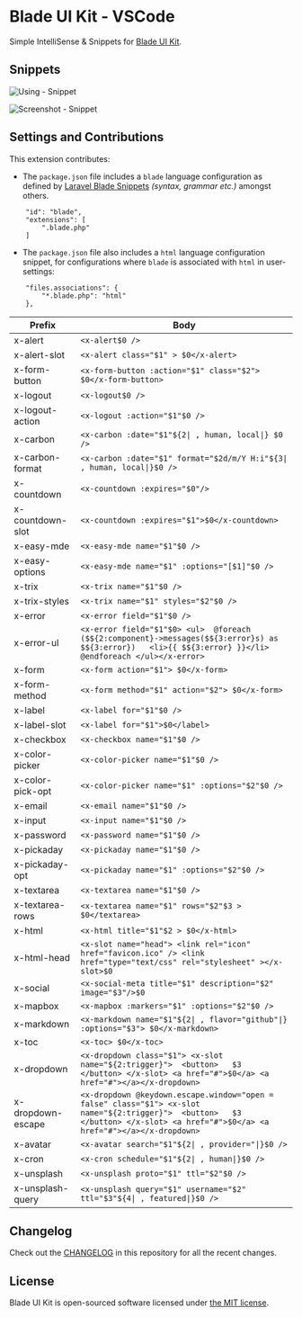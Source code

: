 # Blade UI Kit - VSCode

Simple IntelliSense & Snippets for [Blade UI Kit](https://blade-ui-kit.com).

## Snippets

![Using - Snippet](img/blade-ui-kit.gif)

![Screenshot - Snippet](img/screenshot-snippet.png)

## Settings and Contributions

This extension contributes:
- The `package.json` file includes a `blade` language configuration as defined by [Laravel Blade Snippets](https://marketplace.visualstudio.com/items?itemName=onecentlin.laravel-blade) _(syntax, grammar etc.)_ amongst others.

```
    "id": "blade",
    "extensions": [
        ".blade.php"
    ]
```
- The `package.json` file also includes a `html` language configuration snippet, for configurations where `blade` is associated with `html` in user-settings:
```
    "files.associations": {
        "*.blade.php": "html"
    },

```

| Prefix | Body |
| ------ | ---- |
|x-alert|`` <x-alert$0 /> ``|
|x-alert-slot|`` <x-alert class="$1" > $0</x-alert> ``|
|x-form-button|`` <x-form-button :action="$1" class="$2"> $0</x-form-button> ``|
|x-logout|`` <x-logout$0 /> ``|
|x-logout-action|`` <x-logout :action="$1"$0 /> ``|
|x-carbon|`` <x-carbon :date="$1"${2\| , human, local\|} $0 /> ``|
|x-carbon-format|`` <x-carbon :date="$1" format="$2d/m/Y H:i"${3\| , human, local\|}$0 /> ``|
|x-countdown|`` <x-countdown :expires="$0"/> ``|
|x-countdown-slot|`` <x-countdown :expires="$1">$0</x-countdown> ``|
|x-easy-mde|`` <x-easy-mde name="$1"$0 /> ``|
|x-easy-options|`` <x-easy-mde name="$1" :options="[$1]"$0 /> ``|
|x-trix|`` <x-trix name="$1"$0 /> ``|
|x-trix-styles|`` <x-trix name="$1" styles="$2"$0 /> ``|
|x-error|`` <x-error field="$1"$0 /> ``|
|x-error-ul|`` <x-error field="$1"$0> <ul>  @foreach ($${2:component}->messages($${3:error}s) as $${3:error})   <li>{{ $${3:error} }}</li>  @endforeach </ul></x-error> ``|
|x-form|`` <x-form action="$1"> $0</x-form> ``|
|x-form-method|`` <x-form method="$1" action="$2"> $0</x-form> ``|
|x-label|`` <x-label for="$1"$0 /> ``|
|x-label-slot|`` <x-label for="$1">$0</label> ``|
|x-checkbox|`` <x-checkbox name="$1"$0 /> ``|
|x-color-picker|`` <x-color-picker name="$1"$0 /> ``|
|x-color-pick-opt|`` <x-color-picker name="$1" :options="$2"$0 /> ``|
|x-email|`` <x-email name="$1"$0 /> ``|
|x-input|`` <x-input name="$1"$0 /> ``|
|x-password|`` <x-password name="$1"$0 /> ``|
|x-pickaday|`` <x-pickaday name="$1"$0 /> ``|
|x-pickaday-opt|`` <x-pickaday name="$1" :options="$2"$0 /> ``|
|x-textarea|`` <x-textarea name="$1"$0 /> ``|
|x-textarea-rows|`` <x-textarea name="$1" rows="$2"$3 > $0</textarea> ``|
|x-html|`` <x-html title="$1"$2 > $0</x-html> ``|
|x-html-head|`` <x-slot name="head"> <link rel="icon" href="favicon.ico" /> <link href="type="text/css" rel="stylesheet" ></x-slot>$0 ``|
|x-social|`` <x-social-meta title="$1" description="$2" image="$3"/>$0 ``|
|x-mapbox|`` <x-mapbox :markers="$1" :options="$2"$0 /> ``|
|x-markdown|`` <x-markdown name="$1"${2\| , flavor="github"\|} :options="$3"> $0</x-markdown> ``|
|x-toc|`` <x-toc> $0</x-toc> ``|
|x-dropdown|`` <x-dropdown class="$1"> <x-slot name="${2:trigger}">  <button>   $3  </button> </x-slot> <a href="#">$0</a> <a href="#"></a></x-dropdown> ``|
|x-dropdown-escape|`` <x-dropdown @keydown.escape.window="open = false" class="$1"> <x-slot name="${2:trigger}">  <button>   $3  </button> </x-slot> <a href="#">$0</a> <a href="#"></a></x-dropdown> ``|
|x-avatar|`` <x-avatar search="$1"${2\| , provider="\|}$0 /> ``|
|x-cron|`` <x-cron schedule="$1"${2\| , human\|}$0 /> ``|
|x-unsplash|`` <x-unsplash proto="$1" ttl="$2"$0 /> ``|
|x-unsplash-query|`` <x-unsplash query="$1" username="$2" ttl="$3"${4\| , featured\|}$0 /> ``|


## Changelog

Check out the [CHANGELOG](CHANGELOG.md) in this repository for all the recent changes.

## License

Blade UI Kit is open-sourced software licensed under [the MIT license](LICENSE.md).

